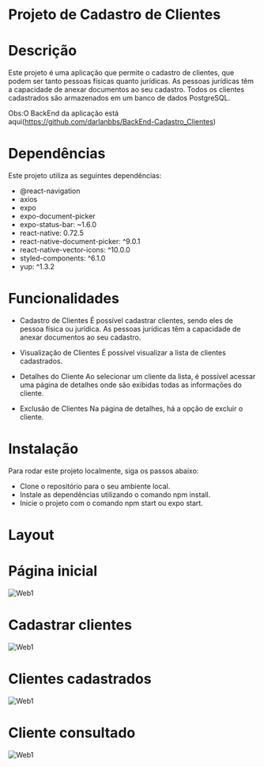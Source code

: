 # Projeto de Cadastro de Clientes

# Descrição

Este projeto é uma aplicação que permite o cadastro de clientes, que podem ser tanto pessoas físicas quanto jurídicas. As pessoas jurídicas têm a capacidade de anexar documentos ao seu cadastro. Todos os clientes cadastrados são armazenados em um banco de dados PostgreSQL.

Obs:O BackEnd da aplicação está aqui(https://github.com/darlanbbs/BackEnd-Cadastro_Clientes)

# Dependências

Este projeto utiliza as seguintes dependências:

- @react-navigation
- axios
- expo
- expo-document-picker
- expo-status-bar: ~1.6.0
- react-native: 0.72.5
- react-native-document-picker: ^9.0.1
- react-native-vector-icons: ^10.0.0
- styled-components: ^6.1.0
- yup: ^1.3.2


# Funcionalidades

- Cadastro de Clientes
É possível cadastrar clientes, sendo eles de pessoa física ou jurídica.
As pessoas jurídicas têm a capacidade de anexar documentos ao seu cadastro.

- Visualização de Clientes
É possível visualizar a lista de clientes cadastrados.

- Detalhes do Cliente
Ao selecionar um cliente da lista, é possível acessar uma página de detalhes onde são exibidas todas as informações do cliente.

- Exclusão de Clientes
Na página de detalhes, há a opção de excluir o cliente.

# Instalação
Para rodar este projeto localmente, siga os passos abaixo:

- Clone o repositório para o seu ambiente local.
- Instale as dependências utilizando o comando npm install.
- Inicie o projeto com o comando npm start ou expo start.

# Layout

# Página inicial
  ![Web1](https://github.com/darlanbbs/cadastro_cliente_mobile/blob/main/layoutCli/homepage.png)

# Cadastrar clientes
  ![Web1](https://github.com/darlanbbs/cadastro_cliente_mobile/blob/main/layoutCli/cadastroJuri.png)

# Clientes cadastrados
  ![Web1](https://github.com/darlanbbs/cadastro_cliente_mobile/blob/main/layoutCli/clientes.png)

# Cliente consultado

 ![Web1](https://github.com/darlanbbs/cadastro_cliente_mobile/blob/main/layoutCli/detalhes.png)


